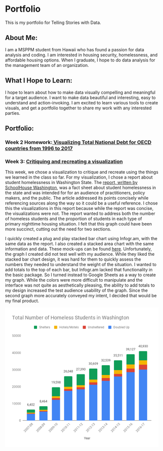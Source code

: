 # Portfolio
This is my portfolio for Telling Stories with Data.

## About Me:
I am a MSPPM student from Hawaii who has found a passion for data analysis and coding. I am interested in housing security, homelessness, and affordable housing options. When I graduate, I hope to do data analysis for the management team of an organization. 

## What I Hope to Learn:
I hope to learn about how to make data visually compelling and meaningful for a target audience. I want to make data beautiful and interesting, easy to understand and action-invoking. I am excited to learn various tools to create visuals, and get a portfolio together to share my work with any interested parties. 

## Portfolio:
### Week 2 Homework:<a href="https://rule37.github.io/Portfolio/VizAssignment1"> Visualizing Total National Debt for OECD countries from 1996 to 2017</a>

### Week 3: <a href = "VizAssignment2"> Critiquing and recreating a visualization </a>
This week, we chose a visualization to critique and recreate using the things we learned in the class so far. For my visualization, I chose a report about student homelessness in Washington State. The <a href = "https://schoolhousewa.org/data/analysis/about-one-in-every-25-k-12-students-in-our-state-is-homeless/"> report, written by SchoolHouse Washington</a>, was a fact sheet about student homelessness in the state and was intended for for an audience of practitioners, policy makers, and the public. The article addressed its points concisely while referencing sources along the way so it could be a useful reference. I chose this the visualizations in this report because while the report was concise, the visualizations were not. The report wanted to address both the number of homeless students and the proportion of students in each type of primary nighttime housing situation. I felt that this graph could have been more succinct, cutting out the need for two sections.

I quickly created a plug and play stacked bar chart using Infogr.am, with the same data as the report. I also created a stacked area chart with the same information and data. These mock-ups can be found <a href = "https://infogram.com/number-of-homeless-students-in-washington-1h7g6k5j5k7j6oy?live">here</a>. Unfortunately, the graph I created did not test well with my audience. While they liked the stacked bar chart design, it was hard for them to quickly assess the numbers they needed to understand the weight of the situation. I wanted to add totals to the top of each bar, but Infogr.am lacked that functionality in the basic package. So I turned instead to Google Sheets as a way to create my graph. While the colors were more difficult to manipulate and the interface was not quite as aesthetically pleasing, the ability to add totals to my design increased the test audience usability of the graph. Since the second graph more accurately conveyed my intent, I decided that would be my final product. 

<img src="HomelessStudentsGraph.png"/>
